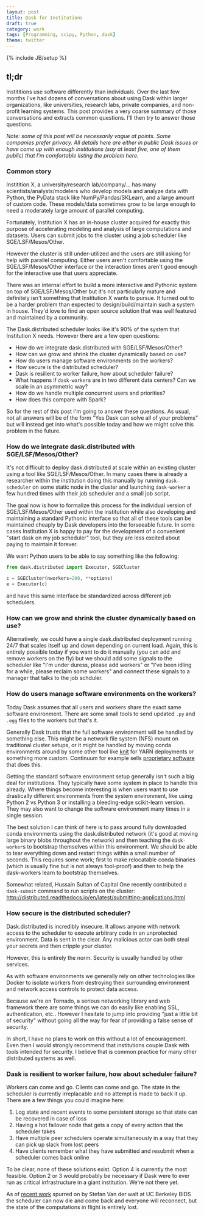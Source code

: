 ```yaml
---
layout: post
title: Dask for Institutions
draft: true
category: work
tags: [Programming, scipy, Python, dask]
theme: twitter
---
```

{% include JB/setup %}

tl;dr
-----



Instititions use software differently than individuals.  Over the last few
months I've had dozens of conversations about using Dask within larger
organizations, like universities, research labs, private companies, and
non-profit learning systems.  This post provides a very coarse summary of those
conversations and extracts common questions.  I'll then try to answer those
questions.

*Note: some of this post will be necessarily vague at points.  Some companies
prefer privacy.  All details here are either in public Dask issues or have come
up with enough institutions (say at least five, one of them public) that I'm
comfortable listing the problem here.*


### Common story

Institition X, a university/research lab/company/... has many
scientists/analysts/modelers who develop models and analyze data with Python,
the PyData stack like NumPy/Pandas/SKLearn, and a large amount of custom code.
These models/data sometimes grow to be large enough to need a moderately large
amount of parallel computing.

Fortunately, Institution X has an in-house cluster acquired for exactly this
purpose of accelerating modeling and analysis of large computations and
datasets.  Users can submit jobs to the cluster using a job scheduler like
SGE/LSF/Mesos/Other.

However the cluster is still under-utilized and the users are still asking for
help with parallel computing.  Either users aren't comfortable using the
SGE/LSF/Mesos/Other interface or the interaction times aren't good enough for
the interactive use that users appreciate.

There was an internal effort to build a more interactive and Pythonic system on
top of SGE/LSF/Mesos/Other but it's not particularly mature and definitely
isn't something that Institution X wants to pursue.  It turned out to be a
harder problem than expected to design/build/maintain such a system in house.
They'd love to find an open source solution that was well featured and
maintained by a community.

The Dask.distributed scheduler looks like it's 90% of the system that
Institution X needs.  However there are a few open questions:

*  How do we integrate dask.distributed with SGE/LSF/Mesos/Other?
*  How can we grow and shrink the cluster dynamically based on use?
*  How do users manage software environments on the workers?
*  How secure is the distributed scheduler?
*  Dask is resilient to worker failure, how about scheduler failure?
*  What happens if ``dask-worker``s are in two different data centers?  Can we
   scale in an asymmetric way?
*  How do we handle multiple concurrent users and priorities?
*  How does this compare with Spark?

So for the rest of this post I'm going to answer these questions.  As usual,
not all answers will be of the form "Yes Dask can solve all of your problems"
but will instead get into what's possible today and how we might solve this
problem in the future.


### How do we integrate dask.distributed with SGE/LSF/Mesos/Other?

It's not difficult to deploy dask.distributed at scale within an existing
cluster using a tool like SGE/LSF/Mesos/Other.  In many cases there is already
a researcher within the institution doing this manually by running
`dask-scheduler` on some static node in the cluster and launching `dask-worker`
a few hundred times with their job scheduler and a small job script.

The goal now is how to formalize this process for the individual version of
SGE/LSF/Mesos/Other used within the institution while also developing and
maintaining a standard Pythonic interface so that all of these tools can be
maintained cheaply by Dask developers into the forseeable future.  In some
cases Institution X is happy to pay for the development of a convenient "start
dask on my job scheduler" tool, but they are less excited about paying to
maintain it forever.

We want Python users to be able to say something like the following:

```python
from dask.distributed import Executor, SGECluster

c = SGECluster(nworkers=200, **options)
e = Executor(c)
```

and have this same interface be standardized across different job schedulers.


### How can we grow and shrink the cluster dynamically based on use?

Alternatively, we could have a single dask.distributed deployment running 24/7
that scales itself up and down depending on current load.  Again, this is
entirely possible today if you want to do it manually (you can add and remove
workers on the fly) but we should add some signals to the scheduler like "I'm
under duress, please add workers" or "I've been idling for a while, please
reclaim some workers" and connect these signals to a manager that talks to the
job schduler.


### How do users manage software environments on the workers?

Today Dask assumes that all users and workers share the exact same software
environment.  There are some small tools to send updated `.py` and `.egg` files
to the workers but that's it.

Generally Dask trusts that the full software environment will be handled by
something else.  This might be a network file system (NFS) mount on traditional
cluster setups, or it might be handled by moving conda environments around by
some other tool like [knit](http://knit.readthedocs.io/en/latest/) for YARN
deployments or something more custom.  Continuum for example sells [proprietary
software](https://docs.continuum.io/anaconda-cluster/) that does this.

Getting the standard software environment setup generally isn't such a big deal
for institutions.  They typically have some system in place to handle this
already.  Where things become interesting is when users want to use
drastically different environments from the system environment, like using Python
2 vs Python 3 or installing a bleeding-edge scikit-learn version.  They may
also want to change the software environment many times in a single session.

The best solution I can think of here is to pass around fully downloaded conda
environments using the dask.distributed network (it's good at moving large
binary blobs throughout the network) and then teaching the `dask-worker`s to
bootstrap themselves within this environment.  We should be able to tear
everything down and restart things within a small number of seconds.  This
requires some work; first to make relocatable conda binaries (which is usually
fine but is not always fool-proof) and then to help the dask-workers learn to
bootstrap themselves.

Somewhat related, Hussain Sultan of Capital One recently contributed a
``dask-submit`` command to run scripts on the cluster:
http://distributed.readthedocs.io/en/latest/submitting-applications.html


### How secure is the distributed scheduler?

Dask.distributed is incredibly insecure.  It allows anyone with network access
to the scheduler to execute arbitrary code in an unprotected environment.  Data
is sent in the clear.  Any malicious actor can both steal your secrets and then
cripple your cluster.

However, this is entirely the norm.  Security is usually handled by other
services.

As with software environments we generally rely on other technologies like
Docker to isolate workers from destroying their surrounding environment and
network access controls to protect data access.

Because we're on Tornado, a serious networking library and web framework there
are some things we can do easily like enabling SSL, authentication, etc..
However I hesitate to jump into providing "just a little bit of security"
without going all the way for fear of providing a false sense of security.

In short, I have no plans to work on this without a lot of encouragement.  Even
then I would strongly recommend that institutions couple Dask with tools
intended for security.  I believe that is common practice for many other
distributed systems as well.


### Dask is resilient to worker failure, how about scheduler failure?

Workers can come and go.  Clients can come and go.  The state in the scheduler
is currently irreplacable and no attempt is made to back it up.  There are a
few things you could imagine here:

1.  Log state and recent events to some persistent storage so that state can be
    recovered in case of loss
2.  Having a hot failover node that gets a copy of every action that the
    scheduler takes
3.  Have multiple peer schedulers operate simultaneously in a way that they can
    pick up slack from lost peers
4.  Have clients remember what they have submitted and resubmit when a
    scheduler comes back online

To be clear, none of these solutions exist.  Option 4 is currently the most
feasible.  Option 2 or 3 would probably be necessary if Dask were to ever run
as critical infrastructure in a giant institution.  We're not there yet.

As of [recent work](https://github.com/dask/distributed/pull/413) spurred on by
Stefan Van der walt at UC Berkeley BIDS the scheduler can now die and come back
and everyone will reconnect, but the state of the computations in flight is
entirely lost.



